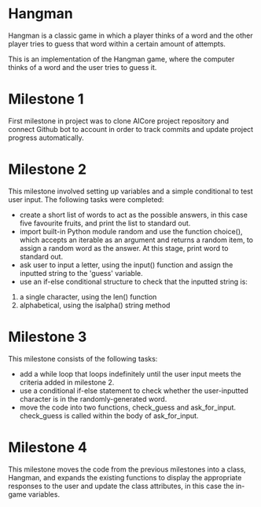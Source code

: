 # Hangman
Hangman is a classic game in which a player thinks of a word and the other player tries to guess that word within a certain amount of attempts.

This is an implementation of the Hangman game, where the computer thinks of a word and the user tries to guess it.

# Milestone 1
First milestone in project was to clone AICore project repository and connect Github bot to account in order to track commits and update project progress automatically.

# Milestone 2
This milestone involved setting up variables and a simple conditional to test user input. The following tasks were completed:

- create a short list of words to act as the possible answers, in this case five favourite fruits, and print the list to standard out.
- import built-in Python module random and use the function choice(), which accepts an iterable as an argument and returns a random item, to assign a random word as the answer. At this stage, print word to standard out.
- ask user to input a letter, using the input() function and assign the inputted string to the 'guess' variable.
- use an if-else conditional structure to check that the inputted string is:
1. a single character, using the len() function
2. alphabetical, using the isalpha() string method

# Milestone 3
This milestone consists of the following tasks:

- add a while loop that loops indefinitely until the user input meets the criteria added in milestone 2.
- use a conditional if-else statement to check whether the user-inputted character is in the randomly-generated word.
- move the code into two functions, check_guess and ask_for_input. check_guess is called within the body of ask_for_input.

# Milestone 4
This milestone moves the code from the previous milestones into a class, Hangman, and expands the existing functions to display the appropriate responses to the user and update the class attributes, in this case the in-game variables.

